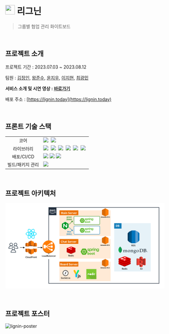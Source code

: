 # <img src="https://github.com/Baby-on-top/.github/assets/86466976/46258b1b-d857-45bd-a57f-eb6072216244" width="30px" height="30px"/> 리그닌

> 그룹별 협업 관리 화이트보드

<br>

## 프로젝트 소개

프로젝트 기간 : 2023.07.03 ~ 2023.08.12

팀원 : [김정인](https://github.com/mywnajsldkf), [왕준수](https://github.com/wnstn819), [윤지우](https://github.com/Riudiu), [이지현](https://github.com/doragimoochim), [최광민](https://github.com/chwangmin)

**서비스 소개 및 시연 영상 : [바로가기](https://youtu.be/-pvdJ-stgVM)**

배포 주소 : [https://lignin.today](https://lignin.today)

<br>

## 프론트 기술 스택

<table>
<tr>
 <td align="center">코어</td>
 <td>
   <img src="https://img.shields.io/badge/JavaScript-F7DF1E?style=for-the-badge&logo=JavaScript&logoColor=000000"/>&nbsp
   <img src="https://img.shields.io/badge/React-61DAFB?style=for-the-badge&logo=React&logoColor=000000"/>
 </td>
</tr>
<tr>
 <td align="center">라이브러리</td>
 <td>
  <img src="https://img.shields.io/badge/React Router-bf0f32?style=for-the-badge&logo=ReactRouter&logoColor=ffffff"/>&nbsp
  <img src="https://img.shields.io/badge/Emotion-FE5196?style=for-the-badge&logo=styledcomponents&logoColor=ffffff"/>&nbsp
  <img src="https://img.shields.io/badge/Axios-6028e0?style=for-the-badge&logo=Axios&logoColor=ffffff"/>&nbsp
  <img src="https://img.shields.io/badge/Recoil-1678e0?style=for-the-badge&logo=Recoil&logoColor=ffffff"/>&nbsp
  <img src="https://img.shields.io/badge/yjs-FFD900?style=for-the-badge&logo=macys&logoColor=000000"/>&nbsp
  <img src="https://img.shields.io/badge/Framer Motion-000000?style=for-the-badge&logo=Framer&logoColor=ffffff"/>&nbsp
</td>
</tr>
<tr>
 <td align="center">배포/CI/CD</td>
 <td>
   <img src="https://img.shields.io/badge/github actions-2088FF?style=for-the-badge&logo=githubactions&logoColor=FFFFFF"/>
   <img src="https://img.shields.io/badge/AWS S3-569A31?style=for-the-badge&logo=amazons3&logoColor=FFFFFF"/>
   <img src="https://img.shields.io/badge/AWS CloudFront-8C4FFF?style=for-the-badge&logo=cloudflare&logoColor=FFFFFF"/>
 </td>
</tr>
<tr>
 <td align="center">빌드/패키지 관리</td>
 <td>
   <img src="https://img.shields.io/badge/Yarn-2C8EBB?style=for-the-badge&logo=Yarn&logoColor=white"/>&nbsp 
 </td>
</tr>
</table>

<br>

## 프로젝트 아키텍처

![lignin-architecture](https://github.com/Baby-on-top/.github/blob/main/profile/lignin-architecture.png?raw=true)

<br>

## 프로젝트 포스터

![lignin-poster](https://github.com/Baby-on-top/.github/blob/main/profile/lignin-poster.png?raw=true)
